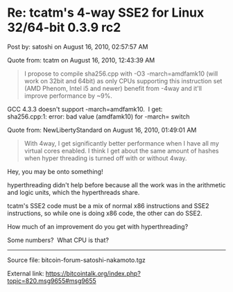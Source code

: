# Re: tcatm's 4-way SSE2 for Linux 32/64-bit 0.3.9 rc2

Post by: satoshi on August 16, 2010, 02:57:57 AM

Quote from: tcatm on August 16, 2010, 12:43:39 AM

> I propose to compile sha256.cpp with -O3 -march=amdfamk10 (will work on 32bit and 64bit) as only CPUs supporting this instruction set (AMD Phenom, Intel i5 and newer) benefit from -4way and it'll improve performance by ~9%.

GCC 4.3.3 doesn't support -march=amdfamk10. &nbsp;I get:<br>
sha256.cpp:1: error: bad value (amdfamk10) for -march= switch


Quote from: NewLibertyStandard on August 16, 2010, 01:49:01 AM

> With 4way, I get significantly better performance when I have all my virtual cores enabled. I think I get about the same amount of hashes when hyper threading is turned off with or without 4way.

Hey, you may be onto something!

hyperthreading didn't help before because all the work was in the arithmetic and logic units, which the hyperthreads share.

tcatm's SSE2 code must be a mix of normal x86 instructions and SSE2 instructions, so while one is doing x86 code, the other can do SSE2.

How much of an improvement do you get with hyperthreading?

Some numbers? &nbsp;What CPU is that?

---

Source file: bitcoin-forum-satoshi-nakamoto.tgz

External link: https://bitcointalk.org/index.php?topic=820.msg9655#msg9655
